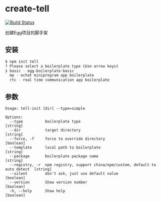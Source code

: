 create-tell
=======
[![Build Status](https://travis-ci.org/unclexiao/create-tell.svg?branch=master)](https://travis-ci.org/unclexiao/create-tell)

创建Egg项目的脚手架

## 安装

```bash
$ npm init tell
? Please select a boilerplate type (Use arrow keys)
❯ basic - egg-boilerplate-basic
  mp - echat miniprogram app boilerplate
  rtc - real time communication app boilerplate
```

## 参数

```
Usage: tell-init [dir] --type=simple

Options:
  --type          boilerplate type                                                [string]
  --dir           target directory                                                [string]
  --force, -f     force to override directory                                     [boolean]
  --template      local path to boilerplate                                       [string]
  --package       boilerplate package name                                        [string]
  --registry, -r  npm registry, support china/npm/custom, default to auto detect  [string]
  --silent        don't ask, just use default value                               [boolean]
  --version       Show version number                                             [boolean]
  -h, --help      Show help                                                       [boolean]
```
